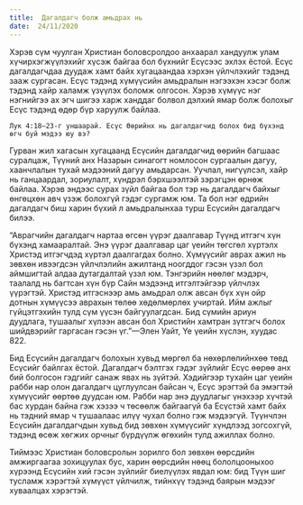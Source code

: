 ```yaml
---
title:  Дагалдагч болж амьдрах нь
date:  24/11/2020
---
```


Хэрэв сүм чуулган Христиан боловсролдоо анхаарал хандуулж улам хүчирхэгжүүлэхийг хүсэж байгаа бол бүхнийг Есүсээс эхлэх ёстой. Есүс дагалдагчдаа дуудаж хамт байх хугацаандаа хэрхэн үйлчлэхийг тэдэнд зааж сургасан. Есүс тэдэнд хүмүүсийн амьдралын нэгээхэн хэсэг болж тэдэнд хайр халамж үзүүлэх боломж олгосон. Хэрэв хүмүүс нэг нэгнийгээ ах эгч шигээ харж ханддаг болвол дэлхий ямар болж болохыг Есүс тэдэнд өдөр бүр харуулж байлаа.

`Лук 4:18–23-г уншаарай. Есүс Өөрийнх нь дагалдагчид болох бид бүхэнд өгч буй мэдээ юу вэ?`

Гурван жил хагасын хугацаанд Есүсийн дагалдагчид өөрийн багшаас суралцаж, Түүний анх Назарын синагогт номлосон сургаалын дагуу, хаанчлалын тухай мэдээний дагуу амьдарсан. Уучлал, нигүүлсэл, хайр нь ганцаардал, зориулалт, хүндрэл бэрхшээлтэй зэрэгцэн өрнөж байлаа. Хэрэв эндээс сурах зүйл байгаа бол тэр нь дагалдагч байхыг өнгөцхөн авч үзэж болохгүй гэдэг сургамж юм. Та бол нэг өдрийн дагалдагч биш харин бүхий л амьдралынхаа турш Есүсийн дагалдагч билээ.

“Аврагчийн дагалдагч нартаа өгсөн үүрэг даалгавар Түүнд итгэгч хүн бүхэнд хамааралтай. Энэ үүрэг даалгавар цаг үеийн төгсгөл хүртэлх Христэд итгэгчдэд хүртэл даалгагдах болно. Хүмүүсийг аврах ажил нь зөвхөн ивээгдсэн үйлчлэлийн ажилтанд ноогддог гэсэн үзэл бол аймшигтай алдаа дутагдалтай үзэл юм. Тэнгэрийн нөөлөг мэдэрч, таалалд нь багтсан хүн бүр Сайн мэдээнд итгэлтэйгээр үйлчлэх үүрэгтэй. Христэд итгэснээр амь амьдрал олж авсан бүх хүн ойр дотнын хүмүүсээ аврахын төлөө хөдөлмөрлөх учиртай. Ийм ажлыг гүйцэтгэхийн тулд сүм үүсэн байгуулагдсан. Бид сүмийн ариун дуудлага, тушаалыг хүлээн авсан бол Христийн хамтран зүтгэгч болох шийдвэрийг гаргасан гэсэн үг.”—Элен Уайт, Үе үеийн хүслэн, хуудас 822.

Бид Есүсийн дагалдагч болохын хувьд мөргөл ба нөхөрлөлийнхөө төвд Есүсийг байлгах ёстой. Дагалдагч бэлтгэх гэдэг зүйлийг Есүс өөрөө анх бий болгосон гэдгийг санаж явах нь зүйтэй. Хэдийгээр тухайн цаг үеийн рабби нар олон дагалдагч цуглуулсан байсан ч, Есүс эрэгтэй ба эмэгтэй хүмүүсийг өөртөө дуудсан юм. Рабби нар энэ дуудлагыг үнэхээр хүчтэй бас хурдан байна гэж хэзээ ч төсөөлж байгаагүй ба Есүстэй хамт байх нь тэдний ямар ч тушаалаас илүү чухал болно гэж мэдээгүй. Түүнчлэн Есүсийн дагалдагчдын хувьд бид зөвхөн хүмүүсийг хүндлээд зогсохгүй, тэдэнд өсөж хөгжих орчныг бүрдүүлж өгөхийн тулд ажиллах болно.

Тиймээс Христиан боловсролын зорилго бол зөвхөн өөрсдийн амжиргаагаа зохицуулах бус, харин өөрсдийн нөөц бололцооныхоо хүрээнд Есүсийн хий гэсэн зүйлийг биелүүлэх явдал юм: бид Түүн шиг тусламж хэрэгтэй хүмүүст үйлчилж, тийнхүү тэдэнд баярын мэдээг хуваалцах хэрэгтэй.
